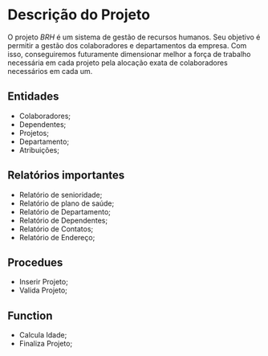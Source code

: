  # Descrição do Projeto 
  O projeto  *BRH* é um sistema de gestão de recursos humanos. Seu objetivo é permitir a gestão dos colaboradores e departamentos da empresa. Com isso, conseguiremos futuramente dimensionar melhor a força de trabalho necessária em cada projeto pela alocação exata de colaboradores necessários em cada um.
  
## Entidades 
* Colaboradores;
* Dependentes;
* Projetos;
* Departamento;
* Atribuições;

## Relatórios importantes 
* Relatório de senioridade;
* Relatório de plano de saúde;
* Relatório de Departamento;
* Relatório de Dependentes;
* Relatório de Contatos;
* Relatório de Endereço;

## Procedues 
* Inserir Projeto;
* Valida Projeto;

## Function 
* Calcula Idade;
* Finaliza Projeto;
